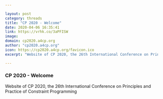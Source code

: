 ```yaml
---

layout: post
category: threads
title: "CP 2020 - Welcome"
date: 2020-04-06 16:35:41
link: https://vrhk.co/3aPFISW
image: 
domain: cp2020.a4cp.org
author: "cp2020.a4cp.org"
icon: https://cp2020.a4cp.org/favicon.ico
excerpt: "Website of CP 2020, the 26th International Conference on Principles and Practice of Constraint Programming"

---
```


### CP 2020 - Welcome

Website of CP 2020, the 26th International Conference on Principles and Practice of Constraint Programming